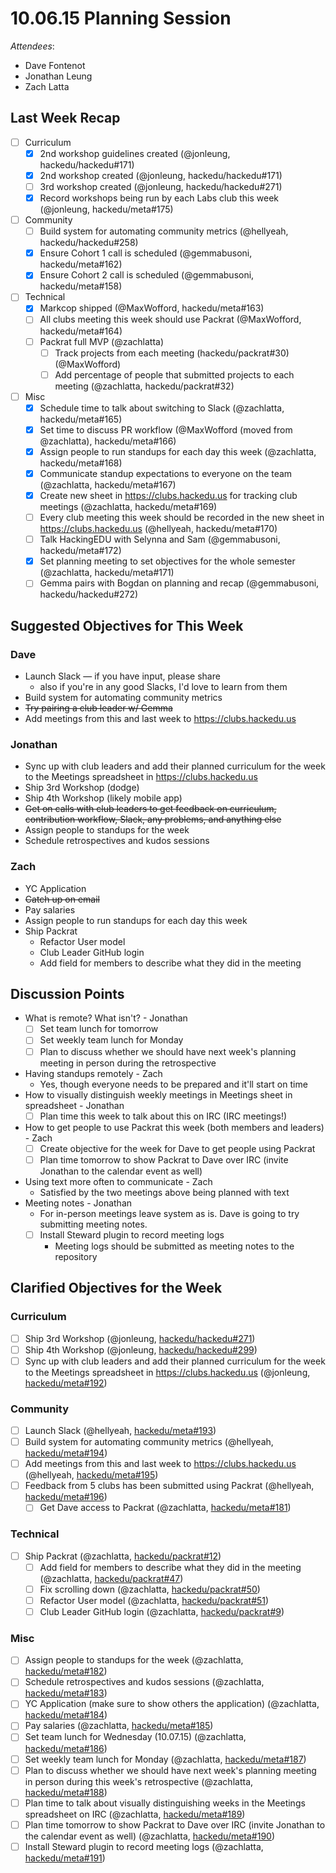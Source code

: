 # 10.06.15 Planning Session

_Attendees_:

- Dave Fontenot
- Jonathan Leung
- Zach Latta

## Last Week Recap

- [ ] Curriculum
  - [x] 2nd workshop guidelines created (@jonleung, hackedu/hackedu#171)
  - [x] 2nd workshop created (@jonleung, hackedu/hackedu#171)
  - [ ] 3rd workshop created (@jonleung, hackedu/hackedu#271)
  - [x] Record workshops being run by each Labs club this week (@jonleung,
    hackedu/meta#175)
- [ ] Community
  - [ ] Build system for automating community metrics (@hellyeah,
  hackedu/hackedu#258)
  - [x] Ensure Cohort 1 call is scheduled (@gemmabusoni, hackedu/meta#162)
  - [x] Ensure Cohort 2 call is scheduled (@gemmabusoni, hackedu/meta#158)
- [ ] Technical
  - [x] Markcop shipped (@MaxWofford, hackedu/meta#163)
  - [ ] All clubs meeting this week should use Packrat (@MaxWofford,
  hackedu/meta#164)
  - [ ] Packrat full MVP (@zachlatta)
    - [ ] Track projects from each meeting (hackedu/packrat#30) (@MaxWofford)
    - [ ] Add percentage of people that submitted projects to each meeting
      (@zachlatta, hackedu/packrat#32)
- [ ] Misc
  - [x] Schedule time to talk about switching to Slack (@zachlatta,
    hackedu/meta#165)
  - [x] Set time to discuss PR workflow (@MaxWofford (moved from @zachlatta),
    hackedu/meta#166)
  - [x] Assign people to run standups for each day this week (@zachlatta,
  hackedu/meta#168)
  - [x] Communicate standup expectations to everyone on the team (@zachlatta,
  hackedu/meta#167)
  - [x] Create new sheet in https://clubs.hackedu.us for tracking club meetings
  (@zachlatta, hackedu/meta#169)
  - [ ] Every club meeting this week should be recorded in the new sheet in
  https://clubs.hackedu.us (@hellyeah, hackedu/meta#170)
  - [ ] Talk HackingEDU with Selynna and Sam (@gemmabusoni, hackedu/meta#172)
  - [x] Set planning meeting to set objectives for the whole semester
    (@zachlatta,
  hackedu/meta#171)
  - [ ] Gemma pairs with Bogdan on planning and recap (@gemmabusoni,
  hackedu/hackedu#272)

## Suggested Objectives for This Week

### Dave

- Launch Slack — if you have input, please share
  - also if you're in any good Slacks, I'd love to learn from them
- Build system for automating community metrics
- ~~Try pairing a club leader w/ Gemma~~
- Add meetings from this and last week to https://clubs.hackedu.us

### Jonathan

- Sync up with club leaders and add their planned curriculum for the week to the
  Meetings spreadsheet in https://clubs.hackedu.us
- Ship 3rd Workshop (dodge)
- Ship 4th Workshop (likely mobile app)
- ~~Get on calls with club leaders to get feedback on curriculum, contribution
  workflow, Slack, any problems, and anything else~~
- Assign people to standups for the week
- Schedule retrospectives and kudos sessions

### Zach

- YC Application
- ~~Catch up on email~~
- Pay salaries
- Assign people to run standups for each day this week
- Ship Packrat
  - Refactor User model
  - Club Leader GitHub login
  - Add field for members to describe what they did in the meeting

## Discussion Points

- What is remote? What isn't? - Jonathan
  - [ ] Set team lunch for tomorrow
  - [ ] Set weekly team lunch for Monday
  - [ ] Plan to discuss whether we should have next week's planning meeting in
    person during the retrospective
- Having standups remotely - Zach
  - Yes, though everyone needs to be prepared and it'll start on time
- How to visually distinguish weekly meetings in Meetings sheet in spreadsheet -
  Jonathan
  - [ ] Plan time this week to talk about this on IRC (IRC meetings!)
- How to get people to use Packrat this week (both members and leaders) - Zach
  - [ ] Create objective for the week for Dave to get people using Packrat
  - [ ] Plan time tomorrow to show Packrat to Dave over IRC (invite Jonathan to
    the calendar event as well)
- Using text more often to communicate - Zach
  - Satisfied by the two meetings above being planned with text
- Meeting notes - Jonathan
  - For in-person meetings leave system as is. Dave is going to try submitting
    meeting notes.
  - [ ] Install Steward plugin to record meeting logs
    - Meeting logs should be submitted as meeting notes to the repository

## Clarified Objectives for the Week

### Curriculum

- [ ] Ship 3rd Workshop (@jonleung,
  [hackedu/hackedu#271](https://github.com/hackedu/hackedu/issues/271))
- [ ] Ship 4th Workshop (@jonleung,
  [hackedu/hackedu#299](https://github.com/hackedu/hackedu/issues/299))
- [ ] Sync up with club leaders and add their planned curriculum for the week to
  the Meetings spreadsheet in https://clubs.hackedu.us (@jonleung,
  [hackedu/meta#192](https://github.com/hackedu/meta/issues/192))

### Community

- [ ] Launch Slack (@hellyeah,
  [hackedu/meta#193](https://github.com/hackedu/meta/issues/193))
- [ ] Build system for automating community metrics (@hellyeah,
  [hackedu/meta#194](https://github.com/hackedu/meta/issues/194))
- [ ] Add meetings from this and last week to https://clubs.hackedu.us
  (@hellyeah, [hackedu/meta#195](https://github.com/hackedu/meta/issues/195))
- [ ] Feedback from 5 clubs has been submitted using Packrat (@hellyeah,
  [hackedu/meta#196](https://github.com/hackedu/meta/issues/196))
  - [ ] Get Dave access to Packrat (@zachlatta,
    [hackedu/meta#181](https://github.com/hackedu/meta/issues/181))

### Technical

- [ ] Ship Packrat (@zachlatta,
  [hackedu/packrat#12](https://github.com/hackedu/packrat/issues/12))
  - [ ] Add field for members to describe what they did in the meeting
    (@zachlatta,
    [hackedu/packrat#47](https://github.com/hackedu/packrat/issues/47))
  - [ ] Fix scrolling down (@zachlatta,
    [hackedu/packrat#50](https://github.com/hackedu/packrat/issues/50))
  - [ ] Refactor User model (@zachlatta,
    [hackedu/packrat#51](https://github.com/hackedu/packrat/issues/51))
  - [ ] Club Leader GitHub login (@zachlatta,
    [hackedu/packrat#9](https://github.com/hackedu/packrat/issues/9))

### Misc

- [ ] Assign people to standups for the week (@zachlatta,
  [hackedu/meta#182](https://github.com/hackedu/meta/issues/182))
- [ ] Schedule retrospectives and kudos sessions (@zachlatta,
  [hackedu/meta#183](https://github.com/hackedu/meta/issues/183))
- [ ] YC Application (make sure to show others the application) (@zachlatta,
  [hackedu/meta#184](https://github.com/hackedu/meta/issues/184))
- [ ] Pay salaries (@zachlatta,
  [hackedu/meta#185](https://github.com/hackedu/meta/issues/185))
- [ ] Set team lunch for Wednesday (10.07.15) (@zachlatta,
  [hackedu/meta#186](https://github.com/hackedu/meta/issues/186))
- [ ] Set weekly team lunch for Monday (@zachlatta,
  [hackedu/meta#187](https://github.com/hackedu/meta/issues/187))
- [ ] Plan to discuss whether we should have next week's planning meeting in
  person during this week's retrospective (@zachlatta,
  [hackedu/meta#188](https://github.com/hackedu/meta/issues/188))
- [ ] Plan time to talk about visually distinguishing weeks in the Meetings
  spreadsheet on IRC (@zachlatta,
  [hackedu/meta#189](https://github.com/hackedu/meta/issues/189))
- [ ] Plan time tomorrow to show Packrat to Dave over IRC (invite Jonathan to
  the calendar event as well) (@zachlatta,
  [hackedu/meta#190](https://github.com/hackedu/meta/issues/190))
- [ ] Install Steward plugin to record meeting logs (@zachlatta,
  [hackedu/meta#191](https://github.com/hackedu/meta/issues/191))
